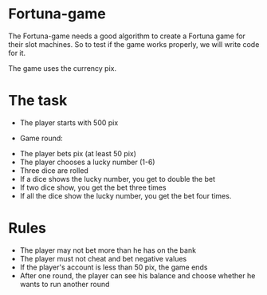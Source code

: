 # Fortuna-game

The Fortuna-game needs a good algorithm to create a Fortuna game for their slot machines.
So to test if the game works properly, we will write code for it.

The game uses the currency pix.
# The task
* The player starts with 500 pix
- Game round:
* The player bets pix (at least 50 pix)
* The player chooses a lucky number (1-6)
* Three dice are rolled
* If a dice shows the lucky number, you get to double the bet
* If two dice show, you get the bet three times
* If all the dice show the lucky number, you get the bet four times.

# Rules
* The player may not bet more than he has on the bank
* The player must not cheat and bet negative values
* If the player's account is less than 50 pix, the game ends
* After one round, the player can see his balance and choose whether he wants to run another round
